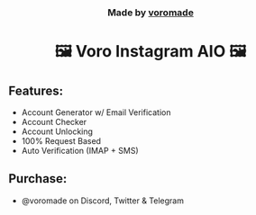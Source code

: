 <h3 align="center">
  Made by <a href="https://github.com/voromade">voromade</a>
</h3>

<h1 align="center">🖼️ Voro Instagram AIO 🖼️</h1>

## Features:

- Account Generator w/ Email Verification
- Account Checker
- Account Unlocking
- 100% Request Based
- Auto Verification (IMAP + SMS)


## Purchase:
- @voromade on Discord, Twitter & Telegram
